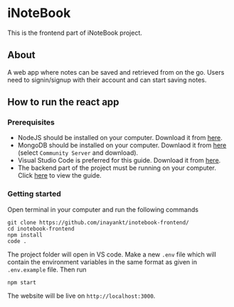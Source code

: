 # iNoteBook

This is the frontend part of iNoteBook project.

## About

A web app where notes can be saved and retrieved from on the go. Users need to signin/signup with their account and can start saving notes.

## How to run the react app

### Prerequisites

- NodeJS should be installed on your computer. Download it from [here](https://nodejs.org/en/download).
- MongoDB should be installed on your computer. Downlaod it from [here](https://www.mongodb.com/try/download/community) (select `Community Server` and download).
- Visual Studio Code is preferred for this guide. Download it from [here](https://code.visualstudio.com/download).
- The backend part of the project must be running on your computer. Click [here](https://github.com/inayankt/inotebook-backend/) to view the guide.

### Getting started

Open terminal in your computer and run the following commands
```
git clone https://github.com/inayankt/inotebook-frontend/
cd inotebook-frontend
npm install
code .
```

The project folder will open in VS code. Make a new `.env` file which will contain the environment variables in the same format as given in `.env.example` file. Then run
```
npm start
```

The website will be live on `http://localhost:3000`.